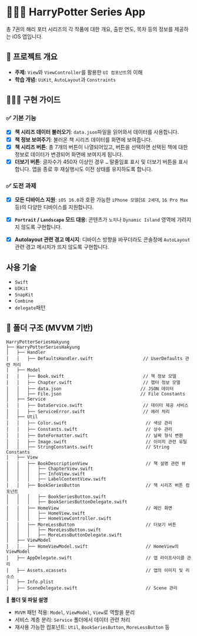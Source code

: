 # 🧙🏻‍♀️ HarryPotter Series App  
총 7권의 해리 포터 시리즈의 각 작품에 대한 개요, 출판 연도, 목차 등의 정보를 제공하는 iOS 앱입니다. <br> 

## 📘 프로젝트 개요
- **주제:** `View`와 `ViewController`를 활용한 `UI 컴포넌트`의 이해
- **학습 개념:** `UiKit`, `AutoLayout`과 `Constraints`


## 👩🏻‍🏫 구현 가이드

### ✅ 기본 기능

- [x] **책 시리즈 데이터 불러오기**: `data.json`파일을 읽어와서 데이터를 사용합니다.
- [x] **책 정보 보여주기**: 불러온 책 시리즈 데이터를 화면에 보여줍니다.
- [x] **책 시리즈 버튼**: 총 7개의 버튼이 나열되어있고, 버튼을 선택하면 선택된 책에 대한 정보로 데이터가 변경되어 화면에 보여지게 됩니다.
- [x] **더보기 버튼**: 글자수가 450자 이상인 경우 `…` 말줄임표 표시 및 더보기 버튼을 표시합니다. 앱을 종료 후 재실행시도 이전 상태를 유지하도록 합니다. 

### ✅ 도전 과제

- [x] **모든 디바이스 지원**: `iOS 16.0`과 호환 가능한 `iPhone 모델`(`SE 2세대`, `16 Pro Max` 등)의 다양한 디바이스를 지원합니다.
- [x] **`Portrait` / `Landscape` 모드 대응**: 콘텐츠가 `노치`나 `Dynamic Island` 영역에 가려지지 않도록 구현합니다. 
- [x] **Autolayout 관련 경고 메시지**: 디바이스 방향을 바꾸더라도 콘솔창에 `AutoLayout` 관련 경고 메시지가 뜨지 않도록 구현합니다.


## 사용 기술
- `Swift`
- `UIKit`
- `SnapKit`
- `Combine`
- `delegate`패턴

## 📂 폴더 구조 (MVVM 기반)
```
HarryPotterSeriesHakyung
├── HarryPotterSeriesHakyung
│   ├── Handler
│   │   ├── DefaultsHandler.swift                   // UserDefaults 관련 처리  
│   ├── Model
│   │   ├── Book.swift                              // 책 정보 모델  
│   │   ├── Chapter.swift                           // 챕터 정보 모델  
│   │   ├── data.json                              // JSON 데이터 
│   │   ├── File.json                              // File Constants
│   ├── Service
│   │   ├── DataService.swift                       // 데이터 제공 서비스  
│   │   ├── ServiceError.swift                      // 에러 처리  
│   ├── Util
│   │   ├── Color.swift                              // 색상 관리  
│   │   ├── Constants.swift                          // 상수 관리  
│   │   ├── DateFormatter.swift                      // 날짜 형식 변환  
│   │   ├── Image.swift                              // 이미지 관련 유틸  
│   │   ├── StringConstants.swift                    // String Constants
│   ├── View
│   │   ├── BookDescriptionView                      // 책 설명 관련 뷰  
│   │   │   ├── ChapterView.swift  
│   │   │   ├── InfoView.swift  
│   │   │   ├── LabelContentView.swift  
│   │   ├── BookSeriesButton                         // 책 시리즈 버튼 컴포넌트  
│   │   │   ├── BookSeriesButton.swift  
│   │   │   ├── BookSeriesButtonDelegate.swift  
│   │   ├── HomeView                                 // 메인 화면  
│   │   │   ├── HomeView.swift  
│   │   │   ├── HomeViewController.swift  
│   │   ├── MoreLessButton                           // 더보기 버튼  
│   │   │   ├── MoreLessButton.swift  
│   │   │   ├── MoreLessButtonDelegate.swift  
│   ├── ViewModel
│   │   ├── HomeViewModel.swift                      // HomeView의 ViewModel  
│   ├── AppDelegate.swift                            // 앱 라이프사이클 관리  
│   ├── Assets.xcassets                              // 앱의 이미지 및 리소스  
│   ├── Info.plist 
│   ├── SceneDelegate.swift                          // Scene 관리  
```

📌 **폴더 및 파일 설명**
- `MVVM` 패턴 적용: `Model`, `ViewModel`, `View`로 역할을 분리
- 서비스 계층 분리: `Service` 폴더에서 데이터 관련 처리
- 재사용 가능한 컴포넌트: `Util`, `BookSeriesButton`, `MoreLessButton` 등

